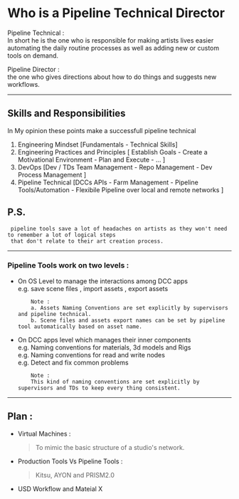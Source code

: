 # Who is a Pipeline Technical Director

Pipeline Technical : <br>
In short he is the one who is responsible for making artists lives easier automating the daily routine processes as well as adding new or custom tools on demand. 

Pipeline Director : <br> 
the one who gives directions about how to do things and suggests new workflows.

---

## Skills and Responsibilities
In My opinion these points make a successfull pipeline technical
1. Engineering Mindset [Fundamentals - Technical Skills] <br>
2. Engineering Practices and Principles [ Establish Goals - Create a Motivational Environment - Plan and Execute - ... ] <br>
3. DevOps [Dev / TDs Team Management - Repo Management - Dev Process Management ] <br>
4. Pipeline Technical [DCCs APIs - Farm Management - Pipeline Tools/Automation - Flexibile Pipeline over local and remote networks  ] <br>

## P.S. 

     pipeline tools save a lot of headaches on artists as they won't need to remember a lot of logical steps 
     that don't relate to their art creation process.

---

### Pipeline Tools work on two levels :
- On OS Level to manage the interactions among DCC apps <br> 
e.g. save scene files , import assets , export assets 

          Note :
          a. Assets Naming Conventions are set explicitly by supervisors and pipeline technical.
          b. Scene files and assets export names can be set by pipeline tool automatically based on asset name.
- On DCC apps level which manages their inner components <br>
  e.g. Naming conventions for materials, 3d models and Rigs <br>
  e.g. Naming conventions for read and write nodes <br>
  e.g. Detect and fix common problems <br>
     
          Note :
          This kind of naming conventions are set explicitly by supervisors and TDs to keep every thing consistent.

---
## Plan :
- Virtual Machines : <br>
     > To mimic the basic structure of a studio's network. <br>

- Production Tools Vs Pipeline Tools :
     > Kitsu, AYON and PRISM2.0  <br>
       
- USD Workflow and Mateial X 
  
